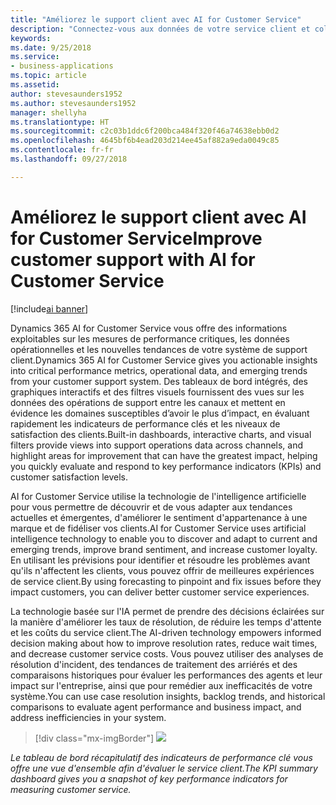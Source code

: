```yaml
---
title: "Améliorez le support client avec AI for Customer Service"
description: "Connectez-vous aux données de votre service client et collectez des informations à partir de tableaux de bord et de mesures faciles à lire."
keywords: 
ms.date: 9/25/2018
ms.service:
- business-applications
ms.topic: article
ms.assetid: 
author: stevesaunders1952
ms.author: stevesaunders1952
manager: shellyha
ms.translationtype: HT
ms.sourcegitcommit: c2c03b1ddc6f200bca484f320f46a74638ebb0d2
ms.openlocfilehash: 4645bf6b4ead203d214ee45af882a9eda0049c85
ms.contentlocale: fr-fr
ms.lasthandoff: 09/27/2018

---
```


# <a name="improve-customer-support-with-ai-for-customer-service"></a><span data-ttu-id="ef32b-103">Améliorez le support client avec AI for Customer Service</span><span class="sxs-lookup"><span data-stu-id="ef32b-103">Improve customer support with AI for Customer Service</span></span>

[!include[ai banner](../includes/ai.md)] 

<span data-ttu-id="ef32b-104">Dynamics 365 AI for Customer Service vous offre des informations exploitables sur les mesures de performance critiques, les données opérationnelles et les nouvelles tendances de votre système de support client.</span><span class="sxs-lookup"><span data-stu-id="ef32b-104">Dynamics 365 AI for Customer Service gives you actionable insights into critical performance metrics, operational data, and emerging trends from your customer support system.</span></span> <span data-ttu-id="ef32b-105">Des tableaux de bord intégrés, des graphiques interactifs et des filtres visuels fournissent des vues sur les données des opérations de support entre les canaux et mettent en évidence les domaines susceptibles d’avoir le plus d’impact, en évaluant rapidement les indicateurs de performance clés et les niveaux de satisfaction des clients.</span><span class="sxs-lookup"><span data-stu-id="ef32b-105">Built-in dashboards, interactive charts, and visual filters provide views into support operations data across channels, and highlight areas for improvement that can have the greatest impact, helping you quickly evaluate and respond to key performance indicators (KPIs) and customer satisfaction levels.</span></span>

<span data-ttu-id="ef32b-106">AI for Customer Service utilise la technologie de l'intelligence artificielle pour vous permettre de découvrir et de vous adapter aux tendances actuelles et émergentes, d'améliorer le sentiment d'appartenance à une marque et de fidéliser vos clients.</span><span class="sxs-lookup"><span data-stu-id="ef32b-106">AI for Customer Service uses artificial intelligence technology to enable you to discover and adapt to current and emerging trends, improve brand sentiment, and increase customer loyalty.</span></span> <span data-ttu-id="ef32b-107">En utilisant les prévisions pour identifier et résoudre les problèmes avant qu'ils n'affectent les clients, vous pouvez offrir de meilleures expériences de service client.</span><span class="sxs-lookup"><span data-stu-id="ef32b-107">By using forecasting to pinpoint and fix issues before they impact customers, you can deliver better customer service experiences.</span></span>

<span data-ttu-id="ef32b-108">La technologie basée sur l'IA permet de prendre des décisions éclairées sur la manière d'améliorer les taux de résolution, de réduire les temps d'attente et les coûts du service client.</span><span class="sxs-lookup"><span data-stu-id="ef32b-108">The AI-driven technology empowers informed decision making about how to improve resolution rates, reduce wait times, and decrease customer service costs.</span></span> <span data-ttu-id="ef32b-109">Vous pouvez utiliser des analyses de résolution d'incident, des tendances de traitement des arriérés et des comparaisons historiques pour évaluer les performances des agents et leur impact sur l'entreprise, ainsi que pour remédier aux inefficacités de votre système.</span><span class="sxs-lookup"><span data-stu-id="ef32b-109">You can use case resolution insights, backlog trends, and historical comparisons to evaluate agent performance and business impact, and address inefficiencies in your system.</span></span>

> [!div class="mx-imgBorder"]
> ![](media/ai-customer-service-insights.png)

<span data-ttu-id="ef32b-110">*Le tableau de bord récapitulatif des indicateurs de performance clé vous offre une vue d'ensemble afin d'évaluer le service client.*</span><span class="sxs-lookup"><span data-stu-id="ef32b-110">*The KPI summary dashboard gives you a snapshot of key performance indicators for measuring customer service.*</span></span>

